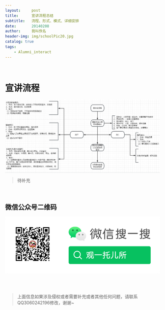```yaml
---
layout:     post
title:      宣讲流程总结
subtitle:   流程、形式、模式、详细安排
date:       20140208
author:     我叫佚名
header-img: img/schoolPic20.jpg
catalog: true
tags:
    - Alumni_interact
---
```


<br/> 

# 宣讲流程

<div>
 <img src="/img/preach_process.png" style = "width = 1136px;height = 568px;object-fit:contain;" alt="宣讲流程" align=center />
</div>

>待补充


<br/> 

## 微信公众号二维码

![公众号图片](/img/Gzh_account.png)

<br/> <br/> 
>上面信息如果涉及侵权或者需要补充或者其他任何问题，请联系QQ3060242196修改，谢谢~
